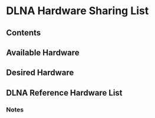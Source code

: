 # DLNA Hardware Sharing List
## Contents
## Available Hardware
## Desired Hardware
## DLNA Reference Hardware List
### Notes
